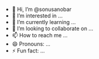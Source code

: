 - 👋 Hi, I’m @sonusanobar
- 👀 I’m interested in ...
- 🌱 I’m currently learning ...
- 💞️ I’m looking to collaborate on ...
- 📫 How to reach me ...
- 😄 Pronouns: ...
- ⚡ Fun fact: ...

<!---
sonusanobar/sonusanobar is a ✨ special ✨ repository because its `README.md` (this file) appears on your GitHub profile.
You can click the Preview link to take a look at your changes.
--->
